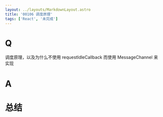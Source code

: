 ```yaml
---
layout: ../layouts/MarkdownLayout.astro
title: '00106 调度原理'
tags: ['React', '未完成']
---
```


# Q

调度原理，以及为什么不使用 requestIdleCallback 而使用 MessageChannel 来实现

# A



# 总结



<script>
  function func() {

  }
  
</script>